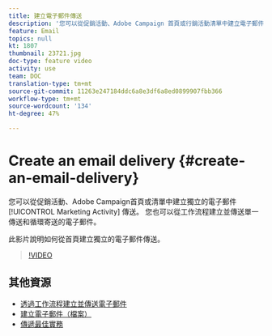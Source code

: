 ```yaml
---
title: 建立電子郵件傳送
description: '您可以從促銷活動、Adobe Campaign 首頁或行銷活動清單中建立電子郵件。您也可以從工作流程建立單一傳送和循環寄送的電子郵件。此影片說明如何從首頁建立電子郵件傳遞。 '
feature: Email
topics: null
kt: 1807
thumbnail: 23721.jpg
doc-type: feature video
activity: use
team: DOC
translation-type: tm+mt
source-git-commit: 11263e247184ddc6a8e3df6a8ed0899907fbb366
workflow-type: tm+mt
source-wordcount: '134'
ht-degree: 47%

---
```



# Create an email delivery {#create-an-email-delivery}

您可以從促銷活動、Adobe Campaign首頁或清單中建立獨立的電子郵件 [!UICONTROL Marketing Activity] 傳送。 您也可以從工作流程建立並傳送單一傳送和循環寄送的電子郵件。

此影片說明如何從首頁建立獨立的電子郵件傳送。

>[!VIDEO](https://video.tv.adobe.com/v/23721?quality=12)

## 其他資源

* [透過工作流程建立並傳送電子郵件](/help/communication-channels/email/create-and-send-emails-via-workflow.md)
* [建立電子郵件（檔案）](https://docs.adobe.com/content/help/en/campaign-standard/using/communication-channels/email-messages/creating-an-email.html)
* [傳遞最佳實務](https://helpx.adobe.com/tw/campaign/kb/delivery-best-practices.html)
